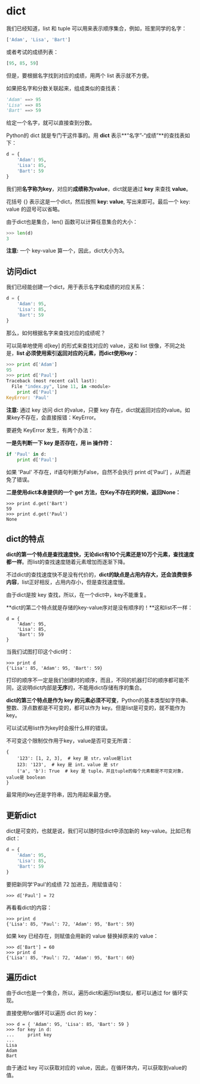 # dict

我们已经知道，list 和 tuple 可以用来表示顺序集合，例如，班里同学的名字：

```python
['Adam', 'Lisa', 'Bart']
```

或者考试的成绩列表：

```python
[95, 85, 59]
```

但是，要根据名字找到对应的成绩，用两个 list 表示就不方便。

如果把名字和分数关联起来，组成类似的查找表：

```python
'Adam' ==> 95
'Lisa' ==> 85
'Bart' ==> 59
```

给定一个名字，就可以直接查到分数。

Python的 dict 就是专门干这件事的。用 **dict** 表示**“名字”-“成绩”**的查找表如下：

```python
d = {
    'Adam': 95,
    'Lisa': 85,
    'Bart': 59
}
```

我们把**名字称为key**，对应的**成绩称为value**，dict就是通过 **key** 来查找 **value**。

花括号 {} 表示这是一个dict，然后按照 **key: value**, 写出来即可。最后一个 key: value 的逗号可以省略。

由于dict也是集合，len() 函数可以计算任意集合的大小：

```python
>>> len(d)
3
```

**注意:** 一个 key-value 算一个，因此，dict大小为3。

## 访问dict

我们已经能创建一个dict，用于表示名字和成绩的对应关系：

```python
d = {
    'Adam': 95,
    'Lisa': 85,
    'Bart': 59
}
```

那么，如何根据名字来查找对应的成绩呢？

可以简单地使用 d[key] 的形式来查找对应的 value，这和 list 很像，不同之处是，**list 必须使用索引返回对应的元素，而dict使用key：**

```python
>>> print d['Adam']
95
>>> print d['Paul']
Traceback (most recent call last):
  File "index.py", line 11, in <module>
    print d['Paul']
KeyError: 'Paul'
```

**注意:** 通过 key 访问 dict 的value，只要 key 存在，dict就返回对应的value。如果key不存在，会直接报错：KeyError。

要避免 KeyError 发生，有两个办法：

**一是先判断一下 key 是否存在，用 in 操作符：**

```python
if 'Paul' in d:
    print d['Paul']
```

如果 'Paul' 不存在，if语句判断为False，自然不会执行 print d['Paul'] ，从而避免了错误。

**二是使用dict本身提供的一个 get 方法，在Key不存在的时候，返回None：**

```
>>> print d.get('Bart')
59
>>> print d.get('Paul')
None
```

## dict的特点

**dict的第一个特点是查找速度快，无论dict有10个元素还是10万个元素，查找速度都一样**。而list的查找速度随着元素增加而逐渐下降。

不过dict的查找速度快不是没有代价的，**dict的缺点是占用内存大，还会浪费很多内容**，list正好相反，占用内存小，但是查找速度慢。

由于dict是按 key 查找，所以，在一个dict中，key不能重复。

**dict的第二个特点就是存储的key-value序对是没有顺序的！**这和list不一样：

```
d = {
    'Adam': 95,
    'Lisa': 85,
    'Bart': 59
}
```

当我们试图打印这个dict时：

```
>>> print d
{'Lisa': 85, 'Adam': 95, 'Bart': 59}
```

打印的顺序不一定是我们创建时的顺序，而且，不同的机器打印的顺序都可能不同，这说明dict内部是**无序**的，不能用dict存储有序的集合。

**dict的第三个特点是作为 key 的元素必须不可变**，Python的基本类型如字符串、整数、浮点数都是不可变的，都可以作为 key。但是list是可变的，就不能作为 key。

可以试试用list作为key时会报什么样的错误。

不可变这个限制仅作用于key，value是否可变无所谓：

```
{
    '123': [1, 2, 3],  # key 是 str，value是list
    123: '123',  # key 是 int，value 是 str
    ('a', 'b'): True  # key 是 tuple，并且tuple的每个元素都是不可变对象，value是 boolean
}
```

最常用的key还是字符串，因为用起来最方便。

## 更新dict

dict是可变的，也就是说，我们可以随时往dict中添加新的 key-value。比如已有dict：

```python
d = {
    'Adam': 95,
    'Lisa': 85,
    'Bart': 59
}
```

要把新同学'Paul'的成绩 72 加进去，用赋值语句：

```shell
>>> d['Paul'] = 72
```

再看看dict的内容：

```shell
>>> print d
{'Lisa': 85, 'Paul': 72, 'Adam': 95, 'Bart': 59}
```

如果 key 已经存在，则赋值会用新的 value 替换掉原来的 value：

```shell
>>> d['Bart'] = 60
>>> print d
{'Lisa': 85, 'Paul': 72, 'Adam': 95, 'Bart': 60}
```

## 遍历dict

由于dict也是一个集合，所以，遍历dict和遍历list类似，都可以通过 for 循环实现。

直接使用for循环可以遍历 dict 的 key：

```shell
>>> d = { 'Adam': 95, 'Lisa': 85, 'Bart': 59 }
>>> for key in d:
...     print key
... 
Lisa
Adam
Bart
```

由于通过 key 可以获取对应的 value，因此，在循环体内，可以获取到value的值。